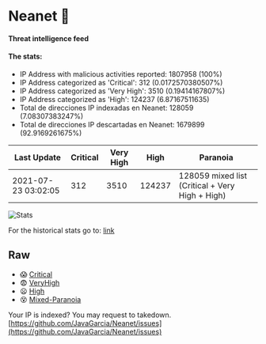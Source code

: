 # Neanet :hocho:
#### Threat intelligence feed
#### The stats:

- IP Address with malicious activities reported: 1807958 (100%)
- IP Address categorized as 'Critical':  312 (0.0172570380507%)
- IP Address categorized as 'Very High':  3510 (0.19414167807%)
- IP Address categorized as 'High':  124237 (6.87167511635)
- Total de direcciones IP indexadas en Neanet:  128059 (7.08307383247%)
- Total de direcciones IP descartadas en Neanet:  1679899 (92.9169261675%)

| Last Update | Critical | Very High | High | Paranoia |
| --- | --- | --- | --- | --- |
| 2021-07-23 03:02:05 | 312 | 3510 | 124237 | 128059 mixed list (Critical + Very High + High)|

![Stats](https://docs.google.com/spreadsheets/d/e/2PACX-1vSnaNMIXVabIpDJjufMlzH7poXnshF3mgd8Is1g9ytUEzVsP5my4Trn8f-xkoLLQ38xpL3HtmUexLo6/pubchart?oid=501124687&format=image)

For the historical stats go to: [link](/stats.csv)
## Raw
- :scream: [Critical](https://raw.githubusercontent.com/JavaGarcia/Neanet/master/blacklists/neanet_critical.txt)
- :fearful: [VeryHigh](https://raw.githubusercontent.com/JavaGarcia/Neanet/master/blacklists/neanet_veryHigh.txtt)
- :frowning: [High](https://raw.githubusercontent.com/JavaGarcia/Neanet/master/blacklists/neanet_high.txt)
- :dizzy_face: [Mixed-Paranoia](https://raw.githubusercontent.com/JavaGarcia/Neanet/master/blacklists/neanet_all.txt)


Your IP is indexed? You may request to takedown. [https://github.com/JavaGarcia/Neanet/issues](https://github.com/JavaGarcia/Neanet/issues)



















































































































































































































































































































































































































































































































































































































































































































































































































































































































































































































































































































































































































































































































































































































































































































































































































































































































































































































































































































































































































































































































































































































































































































































































































































































































































































































































































































































































































































































































































































































































































































































































































































































































































































































































































































































































































































































































































































































































































































































































































































































































































































































































































































































































































































































































































































































































































































































































































































































































































































































































































































































































































































































































































































































































































































































































































































































































































































































































































































































































































































































































































































































































































































































































































































































































































































































































































































































































































































































































































































































































































































































































































































































































































































































































































































































































































































































































































































































































































































































